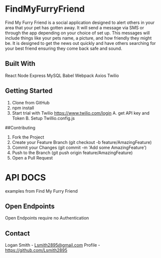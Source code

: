 # FindMyFurryFriend
Find My Furry Friend is a social application designed to alert others in your area that your pet has gotten away. It will send a message via SMS or through the app depending on your choice of set up. This messages will include things like your pets name, a picture, and how friendly they might be. It is designed to get the news out quickly and have others searching for your best friend ensuring they come back safe and sound.

## Built With
React
Node
Express
MySQL
Babel
Webpack
Axios
Twilio

## Getting Started
1. Clone from GitHub
2. npm install
3. Start trial with Twilio https://www.twilio.com/login
 A. get API key and Token
 B. Setup Twillio.config.js

##Contributing
1. Fork the Project
2. Create your Feature Branch (git checkout -b feature/AmazingFeature)
3. Commit your Changes (git commit -m 'Add some AmazingFeature')
4. Push to the Branch (git push origin feature/AmazingFeature)
5. Open a Pull Request

# API DOCS
examples from Find My Furry Friend

## Open Endpoints
Open Endpoints require no Authentication


## Contact
Logan Smith - Lsmith2895@gmail.com
Profile - https://github.com/Lsmith2895

